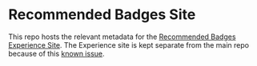 # Recommended Badges Site

This repo hosts the relevant metadata for the [Recommended Badges Experience Site](https://recommendedbadges-dev-ed.my.site.com/). The Experience site is kept separate from the main repo because of this [known issue](https://trailblazer.salesforce.com/issues_view?id=a1p4V0000020hstQAA&title=experience-site-deployment-via-sfdx-fails-due-to-issues-with-deployment-order).